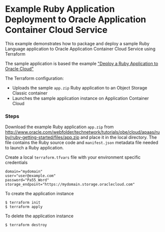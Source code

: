 Example Ruby Application Deployment to Oracle Application Container Cloud Service
=================================================================================

This example demonstrates how to package and deploy a sample Ruby Language application to Oracle Application Container Cloud Service using Terraform

The sample application is based the example ["Deploy a Ruby Application to Oracle Cloud"](http://www.oracle.com/webfolder/technetwork/tutorials/obe/cloud/apaas/ruby/ruby-getting-started/ruby-getting-started.html)

The Terraform configuration:

- Uploads the sample `app.zip` Ruby application to an Object Storage Classic container
- Launches the sample application instance on Application Container Cloud

### Steps

Download the example Ruby application `app.zip` from  http://www.oracle.com/webfolder/technetwork/tutorials/obe/cloud/apaas/ruby/ruby-getting-started/files/app.zip and place it in the local directory. The file contains the Ruby source code and `manifest.json` metadata file needed to launch a Ruby application.

Create a local `terraform.tfvars` file with your environment specific credentials

```
domain="mydomain"
user="user@example.com"
password="Pa55_Word"
storage_endpoint="https://mydomain.storage.oraclecloud.com"
```

To create the application instance

```
$ terraform init
$ terraform apply
```

To delete the application instance

```
$ terraform destroy
```
